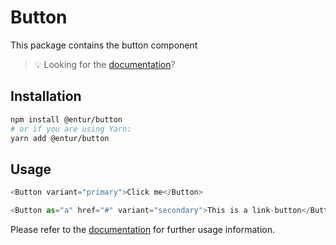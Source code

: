 # Button

This package contains the button component

> 💡 Looking for the [documentation](https://entur-design-system.firebaseapp.com/komponenter/knapper)?

## Installation

```sh
npm install @entur/button
# or if you are using Yarn:
yarn add @entur/button
```

## Usage

```js
<Button variant="primary">Click me</Button>

<Button as="a" href="#" variant="secondary">This is a link-button</Button>
```

Please refer to the [documentation](https://entur-design-system.firebaseapp.com/komponenter/knapper) for further usage information.
